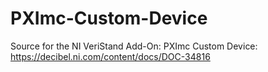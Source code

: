 PXImc-Custom-Device
===================

Source for the NI VeriStand Add-On: PXImc Custom Device: https://decibel.ni.com/content/docs/DOC-34816

